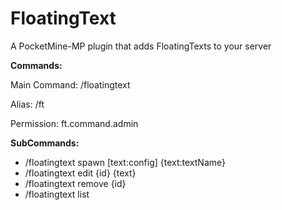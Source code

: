 # FloatingText

A PocketMine-MP plugin that adds FloatingTexts to your server

**Commands:**

Main Command: /floatingtext

Alias: /ft

Permission: ft.command.admin

**SubCommands:**
- /floatingtext spawn [text:config] {text:textName}
- /floatingtext edit {id} {text}
- /floatingtext remove {id}
- /floatingtext list
